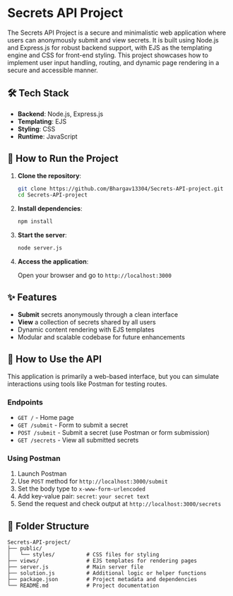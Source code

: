 # Secrets API Project

The Secrets API Project is a secure and minimalistic web application where users can anonymously submit and view secrets. It is built using Node.js and Express.js for robust backend support, with EJS as the templating engine and CSS for front-end styling. This project showcases how to implement user input handling, routing, and dynamic page rendering in a secure and accessible manner.

## 🛠️ Tech Stack

- **Backend**: Node.js, Express.js
- **Templating**: EJS
- **Styling**: CSS
- **Runtime**: JavaScript

## 🚀 How to Run the Project

1. **Clone the repository**:

   ```bash
   git clone https://github.com/Bhargav13304/Secrets-API-project.git
   cd Secrets-API-project
   ```

2. **Install dependencies**:

   ```bash
   npm install
   ```

3. **Start the server**:

   ```bash
   node server.js
   ```

4. **Access the application**:

   Open your browser and go to `http://localhost:3000`

## ✨ Features

- **Submit** secrets anonymously through a clean interface
- **View** a collection of secrets shared by all users
- Dynamic content rendering with EJS templates
- Modular and scalable codebase for future enhancements

## 🧪 How to Use the API

This application is primarily a web-based interface, but you can simulate interactions using tools like Postman for testing routes.

### Endpoints

- `GET /` - Home page
- `GET /submit` - Form to submit a secret
- `POST /submit` - Submit a secret (use Postman or form submission)
- `GET /secrets` - View all submitted secrets

### Using Postman

1. Launch Postman
2. Use `POST` method for `http://localhost:3000/submit`
3. Set the body type to `x-www-form-urlencoded`
4. Add key-value pair: `secret`: `your secret text`
5. Send the request and check output at `http://localhost:3000/secrets`

## 📁 Folder Structure

```
Secrets-API-project/
├── public/
│   └── styles/          # CSS files for styling
├── views/               # EJS templates for rendering pages
├── server.js            # Main server file
├── solution.js          # Additional logic or helper functions
├── package.json         # Project metadata and dependencies
└── README.md            # Project documentation
```

